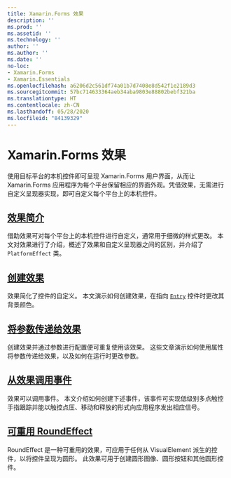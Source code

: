 ```yaml
---
title: Xamarin.Forms 效果
description: ''
ms.prod: ''
ms.assetid: ''
ms.technology: ''
author: ''
ms.author: ''
ms.date: ''
no-loc:
- Xamarin.Forms
- Xamarin.Essentials
ms.openlocfilehash: a6206d2c561df74a01b7d7408e8d542f1e2189d3
ms.sourcegitcommit: 57bc714633364aeb34aba9803e88802bebf321ba
ms.translationtype: HT
ms.contentlocale: zh-CN
ms.lasthandoff: 05/28/2020
ms.locfileid: "84139329"
---
```

# <a name="xamarinforms-effects"></a>Xamarin.Forms 效果

使用目标平台的本机控件即可呈现 Xamarin.Forms 用户界面，从而让 Xamarin.Forms 应用程序为每个平台保留相应的界面外观。凭借效果，无需进行自定义呈现器实现，即可自定义每个平台上的本机控件。

## <a name="introduction-to-effects"></a>[效果简介](introduction.md)

借助效果可对每个平台上的本机控件进行自定义，通常用于细微的样式更改。 本文对效果进行了介绍，概述了效果和自定义呈现器之间的区别，并介绍了 `PlatformEffect` 类。

## <a name="creating-an-effect"></a>[创建效果](creating.md)

效果简化了控件的自定义。 本文演示如何创建效果，在指向 [`Entry`](xref:Xamarin.Forms.Entry) 控件时更改其背景颜色。

## <a name="passing-parameters-to-an-effect"></a>[将参数传递给效果](passing-parameters/index.md)

创建效果并通过参数进行配置便可重复使用该效果。 这些文章演示如何使用属性将参数传递给效果，以及如何在运行时更改参数。

## <a name="invoking-events-from-an-effect"></a>[从效果调用事件](touch-tracking.md)

效果可以调用事件。 本文介绍如何创建下述事件，该事件可实现低级别多点触控手指跟踪并能以触控点压、移动和释放的形式向应用程序发出相应信号。

## <a name="reusable-roundeffect"></a>[可重用 RoundEffect](reusable-roundeffect.md)

RoundEffect 是一种可重用的效果，可应用于任何从 VisualElement 派生的控件，以将控件呈现为圆形。 此效果可用于创建圆形图像、圆形按钮和其他圆形控件。
